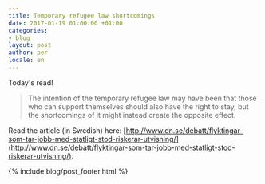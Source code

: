 ```yaml
---
title: Temporary refugee law shortcomings
date: 2017-01-19 01:00:00 +01:00
categories:
- blog
layout: post
author: per
locale: en
---
```


Today's read!

> The intention of the temporary refugee law may have been that those who can support themselves should also have the right to stay, but the shortcomings of it might instead create the opposite effect.

Read the article (in Swedish) here: [http://www.dn.se/debatt/flyktingar-som-tar-jobb-med-statligt-stod-riskerar-utvisning/](http://www.dn.se/debatt/flyktingar-som-tar-jobb-med-statligt-stod-riskerar-utvisning/).

{% include blog/post_footer.html %}
